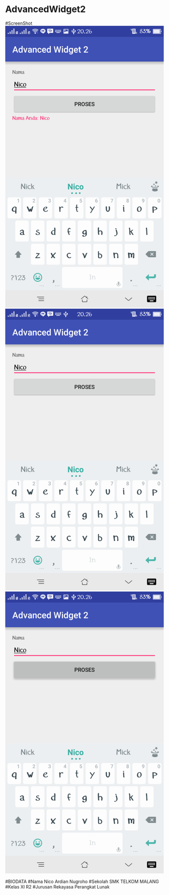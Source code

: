 # AdvancedWidget2

#ScreenShot
  ![1](https://github.com/NicoAN42/AdvanceWidget2/blob/master/2%20(1).png "")
  ![1](https://github.com/NicoAN42/AdvanceWidget2/blob/master/2%20(2).png "")
  ![1](https://github.com/NicoAN42/AdvanceWidget2/blob/master/2%20(3).png "")
  
  #BIODATA
#Nama 
  Nico Ardian Nugroho
#Sekolah
  SMK TELKOM MALANG
#Kelas
  XI R2
#Jurusan
  Rekayasa Perangkat Lunak

  
